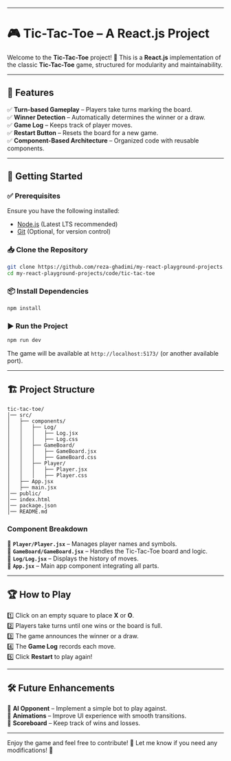 
---

# 🎮 Tic-Tac-Toe – A React.js Project  

Welcome to the **Tic-Tac-Toe** project! 🚀 This is a **React.js** implementation of the classic **Tic-Tac-Toe** game, structured for modularity and maintainability.  

---

## 📌 Features  
✅ **Turn-based Gameplay** – Players take turns marking the board.  
✅ **Winner Detection** – Automatically determines the winner or a draw.  
✅ **Game Log** – Keeps track of player moves.  
✅ **Restart Button** – Resets the board for a new game.  
✅ **Component-Based Architecture** – Organized code with reusable components.  

---

## 🚀 Getting Started  

### ✅ Prerequisites  
Ensure you have the following installed:  
- [Node.js](https://nodejs.org/) (Latest LTS recommended)  
- [Git](https://git-scm.com/) (Optional, for version control)  

### 📥 Clone the Repository  
```sh
git clone https://github.com/reza-ghadimi/my-react-playground-projects.git
cd my-react-playground-projects/code/tic-tac-toe
```

### 📦 Install Dependencies  
```sh
npm install
```

### ▶️ Run the Project  
```sh
npm run dev
```
The game will be available at `http://localhost:5173/` (or another available port).  

---

## 🏗️ Project Structure  

```
tic-tac-toe/
│── src/
│   ├── components/
│   │   ├── Log/
│   │   │   ├── Log.jsx
│   │   │   ├── Log.css
│   │   ├── GameBoard/
│   │   │   ├── GameBoard.jsx
│   │   │   ├── GameBoard.css
│   │   ├── Player/
│   │   │   ├── Player.jsx
│   │   │   ├── Player.css
│   ├── App.jsx
│   ├── main.jsx
│── public/
│── index.html
│── package.json
│── README.md
```

### **Component Breakdown**  
📌 **`Player/Player.jsx`** – Manages player names and symbols.  
📌 **`GameBoard/GameBoard.jsx`** – Handles the Tic-Tac-Toe board and logic.  
📌 **`Log/Log.jsx`** – Displays the history of moves.  
📌 **`App.jsx`** – Main app component integrating all parts.  

---

## 🏆 How to Play  
1️⃣ Click on an empty square to place **X** or **O**.  
2️⃣ Players take turns until one wins or the board is full.  
3️⃣ The game announces the winner or a draw.  
4️⃣ The **Game Log** records each move.  
5️⃣ Click **Restart** to play again!  

---

## 🛠️ Future Enhancements  
🔹 **AI Opponent** – Implement a simple bot to play against.  
🔹 **Animations** – Improve UI experience with smooth transitions.  
🔹 **Scoreboard** – Keep track of wins and losses.  

---

Enjoy the game and feel free to contribute! 🎉 Let me know if you need any modifications! 🚀